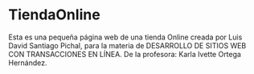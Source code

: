 # TiendaOnline
Esta es una pequeña página web de una tienda Online creada por Luis David Santiago Pichal, para la materia de DESARROLLO DE SITIOS WEB CON TRANSACCIONES EN LÍNEA. De la profesora: Karla Ivette Ortega Hernández.

